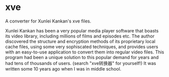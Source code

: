 # xve
A converter for Xunlei Kankan's xve files.

Xunlei Kankan has been a very popular media player software that boasts its video library, including millions of films and episodes etc. The author discovered the structure and encryption methods of its proprietary local cache files, using some very sophiscated techniques, and provides users with an easy-to-use application to convert them into regular video files. This program had been a unique solution to this popular demand for years and had tens of thousands of users. (search "xve转换器" for yourself!) It was written some 10 years ago when I was in middle school.
